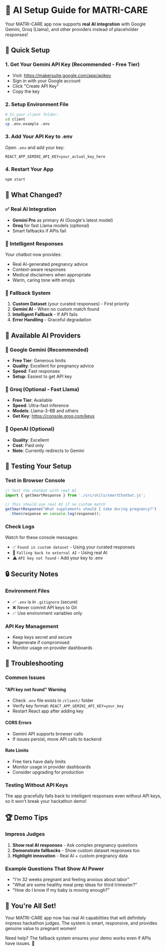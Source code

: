 # 🤖 AI Setup Guide for MATRI-CARE

Your MATRI-CARE app now supports **real AI integration** with Google Gemini, Groq (Llama), and other providers instead of placeholder responses!

## 🚀 Quick Setup

### 1. Get Your Gemini API Key (Recommended - Free Tier)
- Visit: https://makersuite.google.com/app/apikey
- Sign in with your Google account
- Click "Create API Key"
- Copy the key

### 2. Setup Environment File
```bash
# In your client folder:
cd client
cp .env.example .env
```

### 3. Add Your API Key to .env
Open `.env` and add your key:
```
REACT_APP_GEMINI_API_KEY=your_actual_key_here
```

### 4. Restart Your App
```bash
npm start
```

## 🎯 What Changed?

### ✅ Real AI Integration
- **Gemini Pro** as primary AI (Google's latest model)
- **Groq** for fast Llama models (optional)
- Smart fallbacks if APIs fail

### 🧠 Intelligent Responses
Your chatbot now provides:
- Real AI-generated pregnancy advice
- Context-aware responses
- Medical disclaimers when appropriate
- Warm, caring tone with emojis

### 🔄 Fallback System
1. **Custom Dataset** (your curated responses) - First priority
2. **Gemini AI** - When no custom match found
3. **Intelligent Fallback** - If API fails
4. **Error Handling** - Graceful degradation

## 🌟 Available AI Providers

### 🥇 Google Gemini (Recommended)
- **Free Tier**: Generous limits
- **Quality**: Excellent for pregnancy advice
- **Speed**: Fast responses
- **Setup**: Easiest to get API key

### 🦙 Groq (Optional - Fast Llama)
- **Free Tier**: Available
- **Speed**: Ultra-fast inference
- **Models**: Llama-3-8B and others
- **Get Key**: https://console.groq.com/keys

### 🔧 OpenAI (Optional)
- **Quality**: Excellent
- **Cost**: Paid only
- **Note**: Currently redirects to Gemini

## 🧪 Testing Your Setup

### Test in Browser Console
```javascript
// Test the chatbot with real AI
import { getSmartResponse } from './src/utils/smartChatbot.js';

// This should use real AI if no custom match
getSmartResponse("What supplements should I take during pregnancy?")
  .then(response => console.log(response));
```

### Check Logs
Watch for these console messages:
- ✅ `Found in custom dataset` - Using your curated responses
- 📡 `Falling back to external AI` - Using real AI
- ⚠️ `API key not found` - Add your key to .env

## 🔒 Security Notes

### Environment Files
- ✅ `.env` is in `.gitignore` (secure)
- ❌ Never commit API keys to Git
- ✅ Use environment variables only

### API Key Management
- Keep keys secret and secure
- Regenerate if compromised
- Monitor usage on provider dashboards

## 🐛 Troubleshooting

### Common Issues

#### "API key not found" Warning
- Check `.env` file exists in `/client/` folder
- Verify key format: `REACT_APP_GEMINI_API_KEY=your_key`
- Restart React app after adding key

#### CORS Errors
- Gemini API supports browser calls
- If issues persist, move API calls to backend

#### Rate Limits
- Free tiers have daily limits
- Monitor usage in provider dashboards
- Consider upgrading for production

### Testing Without API Keys
The app gracefully falls back to intelligent responses even without API keys, so it won't break your hackathon demo!

## 🏆 Demo Tips

### Impress Judges
1. **Show real AI responses** - Ask complex pregnancy questions
2. **Demonstrate fallbacks** - Show custom dataset responses too
3. **Highlight innovation** - Real AI + custom pregnancy data

### Example Questions That Show AI Power
- "I'm 32 weeks pregnant and feeling anxious about labor"
- "What are some healthy meal prep ideas for third trimester?"
- "How do I know if my baby is moving enough?"

## 🎉 You're All Set!

Your MATRI-CARE app now has real AI capabilities that will definitely impress hackathon judges. The system is smart, responsive, and provides genuine value to pregnant women!

Need help? The fallback system ensures your demo works even if APIs have issues. 🚀